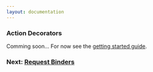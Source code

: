 ```yaml
---
layout: documentation
---
```


### Action Decorators

Comming soon... For now see the [getting started guide](getting-started).

### Next: [Request Binders](request-binders)